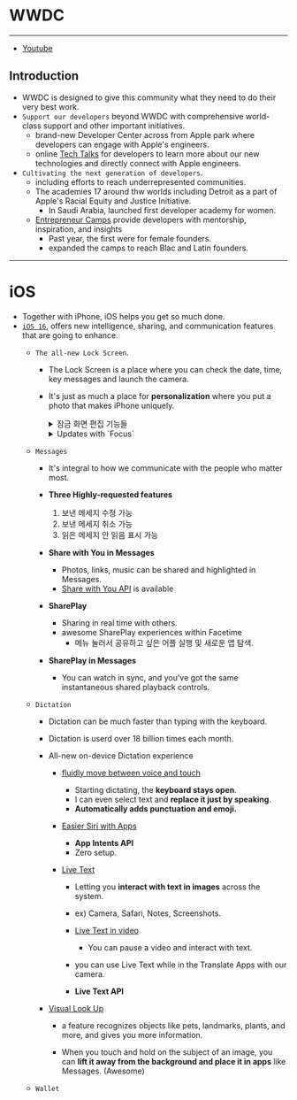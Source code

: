 # WWDC
---

- <a href="https://youtu.be/q5D55G7Ejs8">Youtube</a>

## Introduction
- WWDC is designed to give this community what they need to do their very best work.
- `Support our developers` beyond WWDC with comprehensive world-class support and other important initiatives.
    - brand-new Developer Center across from Apple park where developers can engage with Apple's engineers.
    - online <a href="https://developer.apple.com/kr/tech-talks/">Tech Talks</a> for developers to learn more about our new technologies and directly connect with Apple engineers.
- `Cultivating the next generation of developers`.
    - including efforts to reach underrepresented communities.
    - The academies 17 around thw worlds including Detroit as a part of Apple's Racial Equity and Justice Initiative.
        - In Saudi Arabia, launched first developer academy for women.
    - <a href="https://developer.apple.com/entrepreneur-camp/">Entrepreneur Camps</a> provide developers with mentorship, inspiration, and insights
        - Past year, the first were for female founders.
        - expanded the camps to reach Blac and Latin founders.

---

# iOS

- Together with iPhone, iOS helps you get so much done.
- <a href="https://www.apple.com/kr/ios/ios-16-preview/">`iOS 16`</a>, offers new intelligence, sharing, and communication features that are going to enhance.
    - `The all-new Lock Screen`. 


        - The Lock Screen is a place where you can check the date, time, key messages and launch the camera.
        - It's just as much a place for **personalization** where you put a photo that makes iPhone uniquely.

            <details>
            <summary> 잠금 화면 편집 기능들 </summary>


            1. 잠금 화면 <ins>***꾹 누르면***</ins> 편집 가능

            2. <ins>***Swipe***</ins> to try out different styles that automatically change that 색깔, 배경, 폰트

            3. All I need to do is <ins>***tap on any element***</ins> of the Lock Screen to start editing.

            4. <ins>***두 손가락으로 터치***</ins>시 element 이동 가능

            5. <ins>***Widgets***</ins> are useful for getting information at a glance.

            6. Bring up our brand-new wallpaper gallery which <ins>***showcases a bunch of options for inspiration***</ins>.
                - There are planty of choose from here.
                - Photo Shuffle, Suggested Photos, Weather & Astronomy, Emoji, Collections, ...
                - It can <ins>***animates fluidly as I swipe into the Home Screen***</ins>.

            7. For developers, <ins>***WidgetKit***</ins> makes it quick and easy to put information.

            8. <ins>***Notifications***</ins> now roll in from the bottom.

                - <ins>***Live Activities***</ins> : staying on top of things that are happening in real time.

                - **For developers**, <ins>Live Activities API</ins>

                - ex) NBA game, Uber ride, NRC
                    - Music controls can expand to a full screen view.


            </details>

            <details>
            <summary> Updates with `Focus` </summary>

            - Focus has helped people reduce distractions. And this year, taking it further.

            - These updates help you draw boundaries and find balance throughout all of the moments in life.

            1. <ins>***choice of multiple Lock Screens***</ins> tied to a particular Focus.(특정 집중 모드)
                - this means that with just a swipe, you can activate your Personal Focus.
                    - Showing dedicated Widgets, Notifications, Home Screen
                    
            2. `Focus filters`, which let you filter out distracting content.
                - ex) In Safari, Instead of seeing all of your websites, you can turn on the 'Work' Focus filter and ***see only the tabs that relate to work.***
                - also in Messages, Mail, Calendar.

                - **For developers**, <ins>Focus filter API</ins>
            </details>
    

    - `Messages`
        
        - It's integral to how we communicate with the people who matter most.

        - **Three Highly-requested features**
            1. 보낸 메세지 수정 가능
            2. 보낸 메세지 취소 가능
            3. 읽은 메세지 안 읽음 표시 가능

        - **Share with You in Messages**
            - Photos, links, music can be shared and highlighted in Messages.
            - <ins>Share with You API</ins> is available
        
        - **SharePlay**
            - Sharing in real time with others.
            - awesome SharePlay experiences within Facetime
                - 메뉴 눌러서 공유하고 싶은 어플 실행 및 새로운 앱 탐색.

        - **SharePlay in Messages**
            - You can watch in sync, and you've got the same instantaneous shared playback controls.

    - `Dictation`

        - Dictation can be much faster than typing with the keyboard.
        - Dictation is userd over 18 billion times each month.
        - All-new on-device Dictation experience
        

            - <ins>fluidly move between voice and touch</ins>

                - Starting dictating, the **keyboard stays open**.
                - I can even select text and **replace it just by speaking**.
                - **Automatically adds punctuation and emoji.**
            
            - <ins>Easier Siri with Apps</ins>
            
                - **App Intents API**
                - Zero setup.

            - <ins>Live Text</ins>

                - Letting you **interact with text in images** across the system.
                - ex) Camera, Safari, Notes, Screenshots.

                - <ins>Live Text in video</ins>
                    - You can pause a video and interact with text.

                - you can use Live Text while in the Translate Apps with our camera. 

                - **Live Text API**

        - <ins>Visual Look Up</ins>

            - a feature recognizes objects like pets, landmarks, plants, and more, and gives you more information.

            - When you touch and hold on the subject of an image, you can **lift it away from the background and place it in apps** like Messages. (Awesome)

    - `Wallet`
